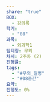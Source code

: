 ```yaml
---
share: "true"
BOX:
  - 강의록
학기:
  - "08"
과목:
  - 외과학1
팀티칭: 무외
차시: 2주차 (2)
진행률: 
tags:
  - "#무외_질병"
  - "#08중간"
요약: 
진행도: 0%
---
```

